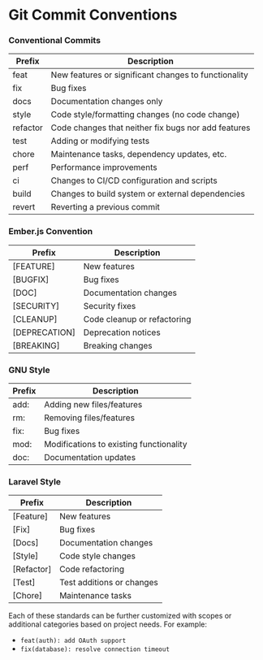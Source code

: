 # Git Commit Conventions

### Conventional Commits
| Prefix | Description |
|--------|-------------|
| feat | New features or significant changes to functionality |
| fix | Bug fixes |
| docs | Documentation changes only |
| style | Code style/formatting changes (no code change) |
| refactor | Code changes that neither fix bugs nor add features |
| test | Adding or modifying tests |
| chore | Maintenance tasks, dependency updates, etc. |
| perf | Performance improvements |
| ci | Changes to CI/CD configuration and scripts |
| build | Changes to build system or external dependencies |
| revert | Reverting a previous commit |

### Ember.js Convention
| Prefix | Description |
|--------|-------------|
| [FEATURE] | New features |
| [BUGFIX] | Bug fixes |
| [DOC] | Documentation changes |
| [SECURITY] | Security fixes |
| [CLEANUP] | Code cleanup or refactoring |
| [DEPRECATION] | Deprecation notices |
| [BREAKING] | Breaking changes |

### GNU Style

| Prefix | Description |
|--------|-------------|
| add: | Adding new files/features |
| rm: | Removing files/features |
| fix: | Bug fixes |
| mod: | Modifications to existing functionality |
| doc: | Documentation updates |

### Laravel Style
| Prefix | Description |
|--------|-------------|
| [Feature] | New features |
| [Fix] | Bug fixes |
| [Docs] | Documentation changes |
| [Style] | Code style changes |
| [Refactor] | Code refactoring |
| [Test] | Test additions or changes |
| [Chore] | Maintenance tasks |

Each of these standards can be further customized with scopes or additional categories based on project needs. For example:

- `feat(auth): add OAuth support`
- `fix(database): resolve connection timeout`
